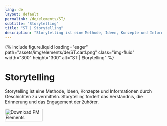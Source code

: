```yaml
---
lang: de
layout: default
permalink: /de/elements/ST/
subtitle: "Storytelling"
title: "ST | Storytelling"
description: "Storytelling ist eine Methode, Ideen, Konzepte und Informationen durch Geschichten zu vermitteln. Storytelling fördert das Verständnis, die Erinnerung und das Engagement der Zuhörer."
---
```


{% include figure.liquid loading="eager" path="assets/img/elements/de/ST.card.png" class="img-fluid" width="300" height="300" alt="ST | Storytelling" %}

# Storytelling

Storytelling ist eine Methode, Ideen, Konzepte und Informationen durch Geschichten zu vermitteln. Storytelling fördert das Verständnis, die Erinnerung und das Engagement der Zuhörer.

<a href="https://apps.apple.com/app/apple-store/id6738084498?pt=127441684&ct=website&mt=8">
  <img src="{{ "assets/img/en/appstore.png" | relative_url }}" width="120" height="40" alt="Download PM Elements">
</a>
